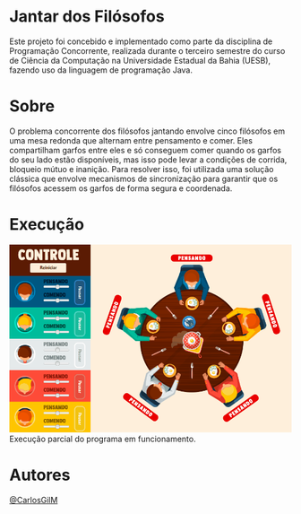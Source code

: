 # Jantar dos Filósofos
 Este projeto foi concebido e implementado como parte da disciplina de Programação Concorrente, realizada durante o terceiro semestre do curso de Ciência da Computação na Universidade Estadual da Bahia (UESB), fazendo uso da linguagem de programação Java.

# Sobre

 O problema concorrente dos filósofos jantando envolve cinco filósofos em uma mesa redonda que alternam entre pensamento e comer. Eles compartilham garfos entre eles e só conseguem comer quando os garfos do seu lado estão disponíveis, mas isso pode levar a condições de corrida, bloqueio mútuo e inanição. Para resolver isso, foi utilizada uma solução clássica que envolve mecanismos de sincronização para garantir que os filósofos acessem os garfos de forma segura e coordenada.

 # Execução
<img src="assets/ExecJantarFil.gif">
Execução parcial do programa em funcionamento.

# Autores
[@CarlosGilM](https://github.com/CarlosGilM)
